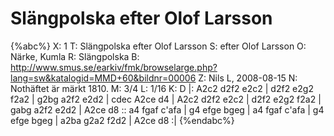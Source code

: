 # Slängpolska efter Olof Larsson

{%abc%}
X: 1
T: Slängpolska efter Olof Larsson
S: efter Olof Larsson
O: Närke, Kumla
R: Slängpolska
B: http://www.smus.se/earkiv/fmk/browselarge.php?lang=sw&katalogid=MMD+60&bildnr=00006
Z: Nils L, 2008-08-15
N: Nothäftet är märkt 1810.
M: 3/4
L: 1/16
K: D
|: A2c2 d2f2 e2c2 | d2f2 e2g2 f2a2 | g2bg a2f2 e2d2 | cdec A2ce d4 |
   A2c2 d2f2 e2c2 | d2f2 e2g2 f2a2 | gabg a2f2 e2d2 | A2ce d8 ::
   a4 fgaf c'afa | g4 efge bgeg | a4 fgaf c'afa | g4 efge bgeg |
   a2ba g2a2 f2d2 | A2ce d8 :|
{%endabc%}

